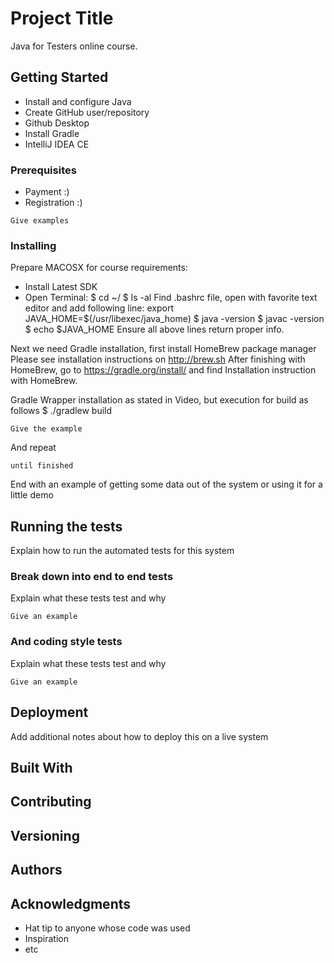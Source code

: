 # Project Title
Java for Testers online course.

## Getting Started
 - Install and configure Java
 - Create GitHub user/repository
 - Github Desktop
 - Install Gradle
 - IntelliJ IDEA CE

### Prerequisites

- Payment :)
- Registration :)

```
Give examples
```

### Installing

Prepare MACOSX for course requirements:
 - Install Latest SDK
 - Open Terminal:
        $ cd ~/
        $ ls -al
     Find .bashrc file, open with favorite text editor and add following line:
      export JAVA_HOME=$(/usr/libexec/java_home)
        $ java -version
        $ javac -version
        $ echo $JAVA_HOME
     Ensure all above lines return proper info.

Next we need Gradle installation, first install HomeBrew package manager
Please see installation instructions on http://brew.sh
After finishing with HomeBrew, go to https://gradle.org/install/
and find Installation instruction with HomeBrew.

Gradle Wrapper installation as stated in Video, but execution for build as follows
  $ ./gradlew build
  
```
Give the example
```

And repeat

```
until finished
```

End with an example of getting some data out of the system or using it for a little demo

## Running the tests

Explain how to run the automated tests for this system

### Break down into end to end tests

Explain what these tests test and why

```
Give an example
```

### And coding style tests

Explain what these tests test and why

```
Give an example
```

## Deployment

Add additional notes about how to deploy this on a live system

## Built With



## Contributing


## Versioning



## Authors



## Acknowledgments

* Hat tip to anyone whose code was used
* Inspiration
* etc
